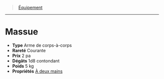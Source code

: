 ﻿---
!Equipment
Type: Arme de corps-à-corps
Price: 2 pa
Weight: 5 kg
Rarity: Courante
Damages: 1d8 contondant
Properties: '[À deux mains](hd_weapons_a_deux_mains.md)'
Id: equipment_hd.md#massue
ParentLink: equipment_hd.md#Équipement
Name: Massue
ParentName: Équipement
NameLevel: 1
---
> [Équipement](hd_equipment.md)

---

# Massue

- **Type** Arme de corps-à-corps
- **Rareté** Courante
- **Prix** 2 pa
- **Dégâts** 1d8 contondant
- **Poids** 5 kg
- **Propriétés** [À deux mains](hd_weapons_a_deux_mains.md)

